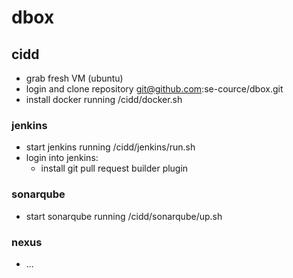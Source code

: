 # dbox

## cidd
* grab fresh VM (ubuntu)
* login and clone repository git@github.com:se-cource/dbox.git
* install docker running <project-home>/cidd/docker.sh

### jenkins
* start jenkins running <project-home>/cidd/jenkins/run.sh
* login into jenkins:
  * install git pull request builder plugin

### sonarqube
* start sonarqube running <project-home>/cidd/sonarqube/up.sh

### nexus
* ...
